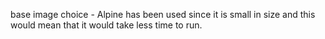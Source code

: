 base image choice - Alpine has been used since it is small in size and this would mean that it would take less time to run.